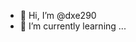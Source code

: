 - 👋 Hi, I’m @dxe290
- 🌱 I’m currently learning ...
<!---
dxe290/dxe290 is a ✨ special ✨ repository because its `README.md` (this file) appears on your GitHub profile.
You can click the Preview link to take a look at your changes.
--->

